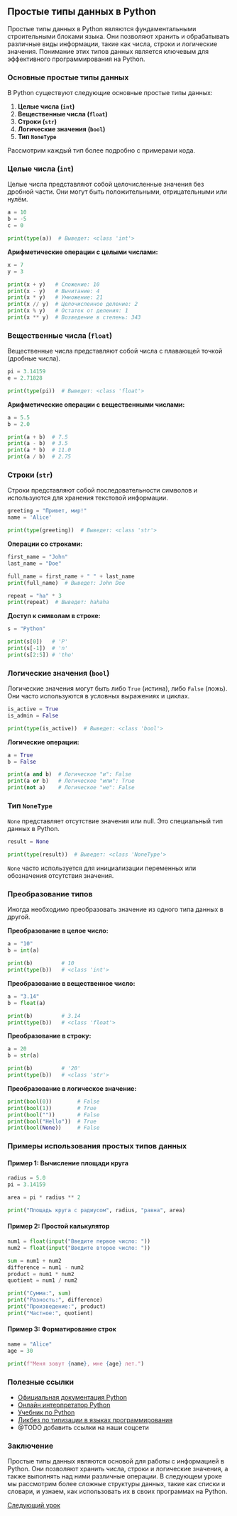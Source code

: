 ## Простые типы данных в Python

Простые типы данных в Python являются фундаментальными строительными блоками языка. Они позволяют хранить и обрабатывать различные виды информации, такие как числа, строки и логические значения. Понимание этих типов данных является ключевым для эффективного программирования на Python.

### Основные простые типы данных

В Python существуют следующие основные простые типы данных:

1. **Целые числа (`int`)**
2. **Вещественные числа (`float`)**
3. **Строки (`str`)**
4. **Логические значения (`bool`)**
5. **Тип `NoneType`**

Рассмотрим каждый тип более подробно с примерами кода.

### Целые числа (`int`)

Целые числа представляют собой целочисленные значения без дробной части. Они могут быть положительными, отрицательными или нулём.

```python
a = 10
b = -5
c = 0

print(type(a))  # Выведет: <class 'int'>
```

**Арифметические операции с целыми числами:**

```python
x = 7
y = 3

print(x + y)   # Сложение: 10
print(x - y)   # Вычитание: 4
print(x * y)   # Умножение: 21
print(x // y)  # Целочисленное деление: 2
print(x % y)   # Остаток от деления: 1
print(x ** y)  # Возведение в степень: 343
```

### Вещественные числа (`float`)

Вещественные числа представляют собой числа с плавающей точкой (дробные числа).

```python
pi = 3.14159
e = 2.71828

print(type(pi))  # Выведет: <class 'float'>
```

**Арифметические операции с вещественными числами:**

```python
a = 5.5
b = 2.0

print(a + b)  # 7.5
print(a - b)  # 3.5
print(a * b)  # 11.0
print(a / b)  # 2.75
```

### Строки (`str`)

Строки представляют собой последовательности символов и используются для хранения текстовой информации.

```python
greeting = "Привет, мир!"
name = 'Alice'

print(type(greeting))  # Выведет: <class 'str'>
```

**Операции со строками:**

```python
first_name = "John"
last_name = "Doe"

full_name = first_name + " " + last_name
print(full_name)  # Выведет: John Doe

repeat = "ha" * 3
print(repeat)  # Выведет: hahaha
```

**Доступ к символам в строке:**

```python
s = "Python"

print(s[0])   # 'P'
print(s[-1])  # 'n'
print(s[2:5]) # 'tho'
```

### Логические значения (`bool`)

Логические значения могут быть либо `True` (истина), либо `False` (ложь). Они часто используются в условных выражениях и циклах.

```python
is_active = True
is_admin = False

print(type(is_active))  # Выведет: <class 'bool'>
```

**Логические операции:**

```python
a = True
b = False

print(a and b)  # Логическое "и": False
print(a or b)   # Логическое "или": True
print(not a)    # Логическое "не": False
```

### Тип `NoneType`

`None` представляет отсутствие значения или null. Это специальный тип данных в Python.

```python
result = None

print(type(result))  # Выведет: <class 'NoneType'>
```

`None` часто используется для инициализации переменных или обозначения отсутствия значения.

### Преобразование типов

Иногда необходимо преобразовать значение из одного типа данных в другой.

**Преобразование в целое число:**

```python
a = "10"
b = int(a)

print(b)         # 10
print(type(b))   # <class 'int'>
```

**Преобразование в вещественное число:**

```python
a = "3.14"
b = float(a)

print(b)         # 3.14
print(type(b))   # <class 'float'>
```

**Преобразование в строку:**

```python
a = 20
b = str(a)

print(b)         # '20'
print(type(b))   # <class 'str'>
```

**Преобразование в логическое значение:**

```python
print(bool(0))        # False
print(bool(1))        # True
print(bool(""))       # False
print(bool("Hello"))  # True
print(bool(None))     # False
```

### Примеры использования простых типов данных

#### Пример 1: Вычисление площади круга

```python
radius = 5.0
pi = 3.14159

area = pi * radius ** 2

print("Площадь круга с радиусом", radius, "равна", area)
```

#### Пример 2: Простой калькулятор

```python
num1 = float(input("Введите первое число: "))
num2 = float(input("Введите второе число: "))

sum = num1 + num2
difference = num1 - num2
product = num1 * num2
quotient = num1 / num2

print("Сумма:", sum)
print("Разность:", difference)
print("Произведение:", product)
print("Частное:", quotient)
```

#### Пример 3: Форматирование строк

```python
name = "Alice"
age = 30

print(f"Меня зовут {name}, мне {age} лет.")
```

### Полезные ссылки

- [Официальная документация Python](https://docs.python.org/3/)
- [Онлайн интерпретатор Python](https://www.python.org/shell/)
- [Учебник по Python](https://pythonworld.ru/)
- [Ликбез по типизации в языках программирования](https://habr.com/ru/articles/161205/)
- @TODO добавить ссылки на наши соцсети

### Заключение

Простые типы данных являются основой для работы с информацией в Python. Они позволяют хранить числа, строки и логические значения, а также выполнять над ними различные операции. В следующем уроке мы рассмотрим более сложные структуры данных, такие как списки и словари, и узнаем, как использовать их в своих программах на Python.

[Следующий урок](https://github.com/sashazenit4/easy-python/blob/master/p4_types/complex_types.md)

